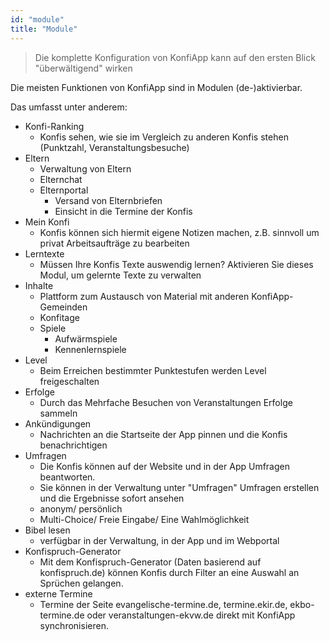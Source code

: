 ```yaml
---
id: "module"
title: "Module"
---
```


> Die komplette Konfiguration von KonfiApp kann auf den ersten Blick "überwältigend" wirken

Die meisten Funktionen von KonfiApp sind in Modulen (de-)aktivierbar.

Das umfasst unter anderem:
- Konfi-Ranking
  - Konfis sehen, wie sie im Vergleich zu anderen Konfis stehen (Punktzahl, Veranstaltungsbesuche)
- Eltern
  - Verwaltung von Eltern
  - Elternchat
  - Elternportal
    - Versand von Elternbriefen
    - Einsicht in die Termine der Konfis
- Mein Konfi
  - Konfis können sich hiermit eigene Notizen machen, z.B. sinnvoll um privat Arbeitsaufträge zu bearbeiten
- Lerntexte
  - Müssen Ihre Konfis Texte auswendig lernen? Aktivieren Sie dieses Modul, um gelernte Texte zu verwalten
- Inhalte
  - Plattform zum Austausch von Material mit anderen KonfiApp-Gemeinden
  - Konfitage
  - Spiele
    - Aufwärmspiele
    - Kennenlernspiele
- Level
  - Beim Erreichen bestimmter Punktestufen werden Level freigeschalten
- Erfolge
  - Durch das Mehrfache Besuchen von Veranstaltungen Erfolge sammeln
- Ankündigungen
  - Nachrichten an die Startseite der App pinnen und die Konfis benachrichtigen
- Umfragen
  - Die Konfis können auf der Website und in der App Umfragen beantworten.
  - Sie können in der Verwaltung unter "Umfragen" Umfragen erstellen und die Ergebnisse sofort ansehen
  - anonym/ persönlich
  - Multi-Choice/ Freie Eingabe/ Eine Wahlmöglichkeit
- Bibel lesen
  - verfügbar in der Verwaltung, in der App und im Webportal
- Konfispruch-Generator
  - Mit dem Konfispruch-Generator (Daten basierend auf konfispruch.de) können Konfis durch Filter an eine Auswahl an Sprüchen gelangen.
- externe Termine
  - Termine der Seite evangelische-termine.de, termine.ekir.de, ekbo-termine.de oder veranstaltungen-ekvw.de direkt mit KonfiApp synchronisieren.